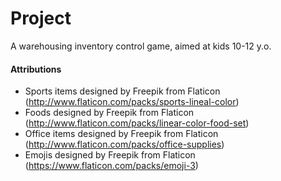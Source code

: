 # Project

A warehousing inventory control game, aimed at kids 10-12 y.o.

#### Attributions
* Sports items designed by Freepik from Flaticon (http://www.flaticon.com/packs/sports-lineal-color)
* Foods designed by Freepik from Flaticon (http://www.flaticon.com/packs/linear-color-food-set)
* Office items designed by Freepik from Flaticon (http://www.flaticon.com/packs/office-supplies)
* Emojis designed by Freepik from Flaticon (https://www.flaticon.com/packs/emoji-3)
